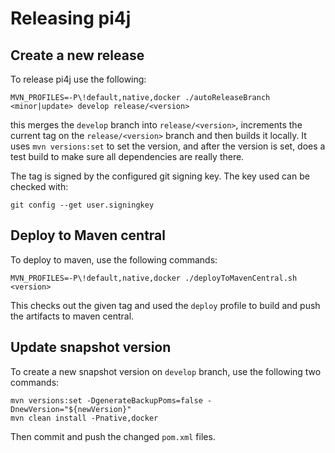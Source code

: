# Releasing pi4j

## Create a new release

To release pi4j use the following:

    MVN_PROFILES=-P\!default,native,docker ./autoReleaseBranch <minor|update> develop release/<version>

this merges the ``develop`` branch into ``release/<version>``, increments the current tag on the ``release/<version>``
branch and then builds it locally. It uses ``mvn versions:set``
to set the version, and after the version is set, does a test build to make sure all dependencies are really there.

The tag is signed by the configured git signing key. The key used can be checked with:

    git config --get user.signingkey

## Deploy to Maven central

To deploy to maven, use the following commands:

    MVN_PROFILES=-P\!default,native,docker ./deployToMavenCentral.sh <version>

This checks out the given tag and used the ``deploy`` profile to build and push the artifacts to maven central.

## Update snapshot version
To create a new snapshot version on ``develop`` branch, use the following two commands:

    mvn versions:set -DgenerateBackupPoms=false -DnewVersion="${newVersion}"
    mvn clean install -Pnative,docker

Then commit and push the changed ``pom.xml`` files.
